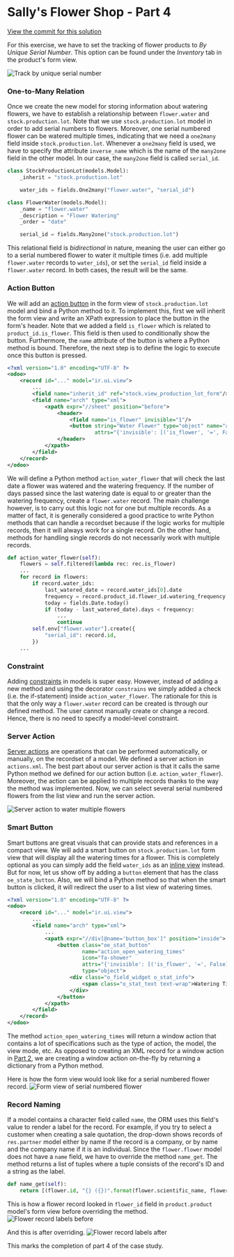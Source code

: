 # Sally's Flower Shop - Part 4

[View the commit for this solution](https://github.com/odoo-ps/psae-btco/commit/e0ca8f6d454de2efce5f69d95f166eda816e4185)

For this exercise, we have to set the tracking of flower products to _By Unique Serial Number_. This option can be found
under the _Inventory_ tab in the product's form view.

![Track by unique serial number](../.vuepress/assets/images/part-4-img-1.png)

### One-to-Many Relation

Once we create the new model for storing information about watering flowers, we have to establish a relationship
between `flower.water` and `stock.production.lot`. Note that we use `stock.production.lot` model in order to add serial
numbers to flowers. Moreover, one serial numbered flower can be watered multiple times, indicating that we need
a `one2many` field inside `stock.production.lot`. Whenever a `one2many` field is used, we have to specify the
attribute `inverse_name` which is the name of the `many2one` field in the other model. In our case, the `many2one` field
is called `serial_id`.

```python
class StockProductionLot(models.Model):
    _inherit = "stock.production.lot"

    water_ids = fields.One2many("flower.water", "serial_id")
```

<GitHubButton link="https://github.com/odoo-ps/psae-btco/blob/sally-flower-shop/flower_shop/models/stock_production_lot.py#L8"></GitHubButton>

```python
class FlowerWater(models.Model):
    _name = "flower.water"
    _description = "Flower Watering"
    _order = "date"

    serial_id = fields.Many2one("stock.production.lot")
```

<GitHubButton link="https://github.com/odoo-ps/psae-btco/blob/sally-flower-shop/flower_shop/models/flower_water.py#L9"></GitHubButton>

This relational field is _bidirectional_ in nature, meaning the user can either go to a serial numbered
flower to water it multiple times (i.e. add multiple `flower.water` records to `water_ids`), or set the `serial_id`
field inside a `flower.water` record. In both cases, the result will be the same.

### Action Button

We will add
an [action button](https://www.odoo.com/documentation/16.0/developer/howtos/rdtraining/10_actions.html#action-type) in
the form view of `stock.production.lot` model and bind a Python method to it. To implement this, first we will inherit
the form view and write an XPath expression to place the button in the form's header. Note that we added a
field `is_flower` which is related to `product_id.is_flower`. This field is then used to conditionally show the button.
Furthermore, the `name` attribute of the button is where a Python method is bound. Therefore, the next step is to define
the logic to execute once this button is pressed.

```xml
<?xml version="1.0" encoding="UTF-8" ?>
<odoo>
    <record id="..." model="ir.ui.view">
        ...
        <field name="inherit_id" ref="stock.view_production_lot_form"/>
        <field name="arch" type="xml">
            <xpath expr="//sheet" position="before">
                <header>
                    <field name="is_flower" invisible="1"/>
                    <button string="Water Flower" type="object" name="action_water_flower" class="oe_highlight"
                            attrs="{'invisible': [('is_flower', '=', False)]}"/>
                </header>
            </xpath>
        </field>
    </record>
</odoo>
```

<GitHubButton link="https://github.com/odoo-ps/psae-btco/blob/sally-flower-shop/flower_shop/views/stock_production_lot_views.xml#L11"></GitHubButton>

We will define a Python method `action_water_flower` that will check the last date a flower was watered and the
watering frequency. If the number of days passed since the last watering date is equal to or greater than the watering
frequency, create a `flower.water` record. The main challenge however, is to carry out this logic not for one but
multiple records. As a matter of fact, it is generally considered a good practice to write Python methods that can
handle a recordset because if the logic works for multiple records, then it will always work for a single record. On the
other hand, methods for handling single records do not necessarily work with multiple records.

```python
def action_water_flower(self):
    flowers = self.filtered(lambda rec: rec.is_flower)
    ...
    for record in flowers:
        if record.water_ids:
            last_watered_date = record.water_ids[0].date
            frequency = record.product_id.flower_id.watering_frequency
            today = fields.Date.today()
            if (today - last_watered_date).days < frequency:
                ...
                continue
        self.env["flower.water"].create({
            "serial_id": record.id,
        })
    ...
```

<GitHubButton link="https://github.com/odoo-ps/psae-btco/blob/sally-flower-shop/flower_shop/models/stock_production_lot.py#L12"></GitHubButton>

### Constraint

Adding [constraints](https://www.odoo.com/documentation/16.0/developer/howtos/backend.html#model-constraints) in models
is super easy. However, instead of adding a new method and using the decorator `constrains` we simply added a
check (i.e. the if-statement) inside `action_water_flower`. The rationale for this is that the only way a `flower.water`
record can be
created is through our defined method. The user cannot manually create or change a record. Hence, there is no need to
specify a model-level constraint.

### Server Action

[Server actions](https://www.odoo.com/documentation/16.0/developer/reference/backend/actions.html#server-actions-ir-actions-server)
are operations that can be performed automatically, or manually, on the recordset of a model. We defined a server action
in `actions.xml`. The best part about our server action is that it calls the same Python method we defined for our
action button (i.e. `action_water_flower`). Moreover, the action can be applied to multiple records thanks to the way
the method was implemented. Now, we can select several serial numbered flowers from the list view and run the server
action.

![Server action to water multiple flowers](../.vuepress/assets/images/part-4-img-2.png)

### Smart Button

Smart buttons are great visuals that can provide stats and references in a compact view. We will add a smart button
on `stock.production.lot` form view that will display all the watering times for a flower. This is completely optional
as you can simply add the field `water_ids` as
an [inline view](https://www.odoo.com/documentation/16.0/developer/howtos/rdtraining/12_sprinkles.html#inline-views)
instead. But for now, let us show off by adding a `button` element that has the class `oe_state_button`. Also, we will
bind a Python method so that when the smart button is clicked, it will redirect the user to a list view of watering
times.

```xml
<?xml version="1.0" encoding="UTF-8" ?>
<odoo>
    <record id="..." model="ir.ui.view">
        ...
        <field name="arch" type="xml">
            ...
            <xpath expr="//div[@name='button_box']" position="inside">
                <button class="oe_stat_button"
                        name="action_open_watering_times"
                        icon="fa-shower"
                        attrs="{'invisible': [('is_flower', '=', False)]}"
                        type="object">
                    <div class="o_field_widget o_stat_info">
                        <span class="o_stat_text text-wrap">Watering Times</span>
                    </div>
                </button>
            </xpath>
        </field>
    </record>
</odoo>
```

The method `action_open_watering_times` will return a window action that contains a lot of specifications such as the
type of action, the model, the view mode, etc. As opposed to creating an XML record for a window action
in [Part 2](https://odoo-ps.github.io/psae-btco/solutions/flower_shop_2.html#flower-only-products), we
are creating a window action on-the-fly by returning a dictionary from a Python method.

Here is how the form view would look like for a serial numbered flower record.
![Form view of serial numbered flower](../.vuepress/assets/images/part-4-img-3.png)

### Record Naming

If a model contains a character field called `name`, the ORM uses this field's value to render a label for the record.
For example, if you try to select a customer when creating a sale quotation, the drop-down shows records
of `res.partner` model either by name if the record is a company, or by name and the company name if it is an
individual. Since the `flower.flower` model does not have a `name` field, we have to override the method `name_get`. The
method returns a list of tuples where a tuple consists of the record's ID and a string as the label.

```python
def name_get(self):
    return [(flower.id, "{} ({})".format(flower.scientific_name, flower.common_name)) for flower in self]
```

This is how a flower record looked in `flower_id` field in `product.product` model's form view before overriding the
method.
![Flower record labels before](../.vuepress/assets/images/part-4-img-4.png)

And this is after overriding.
![Flower record labels after](../.vuepress/assets/images/part-4-img-5.png)

This marks the completion of part 4 of the case study.